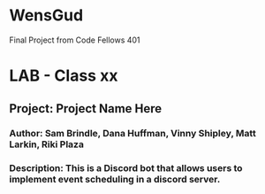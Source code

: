 # WensGud
Final Project from Code Fellows 401


# LAB - Class xx
## Project: Project Name Here
### Author: Sam Brindle, Dana Huffman, Vinny Shipley, Matt Larkin, Riki Plaza
### Description: This is a Discord bot that allows users to implement event scheduling in a discord server.
